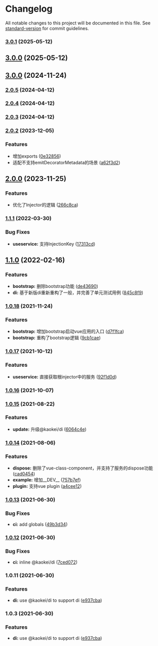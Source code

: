 # Changelog

All notable changes to this project will be documented in this file. See [standard-version](https://github.com/conventional-changelog/standard-version) for commit guidelines.

### [3.0.1](https://github.com/kaokei/use-vue-service/compare/v3.0.0...v3.0.1) (2025-05-12)

## [3.0.0](https://github.com/kaokei/use-vue-service/compare/v2.0.5...v3.0.0) (2025-05-12)

## [3.0.0](https://github.com/kaokei/use-vue-service/compare/v2.0.5...v3.0.0) (2024-11-24)

### [2.0.5](https://github.com/kaokei/use-vue-service/compare/v2.0.4...v2.0.5) (2024-04-12)

### [2.0.4](https://github.com/kaokei/use-vue-service/compare/v2.0.3...v2.0.4) (2024-04-12)

### [2.0.3](https://github.com/kaokei/use-vue-service/compare/v2.0.2...v2.0.3) (2024-04-12)

### [2.0.2](https://github.com/kaokei/use-vue-service/compare/v2.0.0...v2.0.2) (2023-12-05)


### Features

* 增加exports ([0e32856](https://github.com/kaokei/use-vue-service/commit/0e32856380bdec38e9fdceb15fd7cd0103b06a13))
* 适配不支持emitDecoratorMetadata的场景 ([a62f3d2](https://github.com/kaokei/use-vue-service/commit/a62f3d274628f61e8a49c207bd6aa5e748b7ed56))

## [2.0.0](https://github.com/kaokei/use-vue-service/compare/v1.1.1...v2.0.0) (2023-11-25)


### Features

* 优化了Injector的逻辑 ([266c8ca](https://github.com/kaokei/use-vue-service/commit/266c8ca4bb323067cf20897dec5d086175a13b4b))

### [1.1.1](https://github.com/kaokei/use-vue-service/compare/v1.1.0...v1.1.1) (2022-03-30)


### Bug Fixes

* **useservice:** 支持InjectionKey ([17313cd](https://github.com/kaokei/use-vue-service/commit/17313cd116176b8e4a45aaf05e4901514c3125b8))

## [1.1.0](https://github.com/kaokei/use-vue-service/compare/v1.0.18...v1.1.0) (2022-02-16)


### Features

* **bootstrap:** 删除bootstrap功能 ([de43690](https://github.com/kaokei/use-vue-service/commit/de43690c532209859b94f53652e248a455a56eb1))
* **di:** 基于新版di重新重构了一般，并完善了单元测试用例 ([845c8f9](https://github.com/kaokei/use-vue-service/commit/845c8f9e2df5de19f7cef2b7035770a8070870be))

### [1.0.18](https://github.com/kaokei/use-vue-service/compare/v1.0.17...v1.0.18) (2021-11-24)


### Features

* **bootstrap:** 增加bootstrap启动vue应用的入口 ([d7f1fca](https://github.com/kaokei/use-vue-service/commit/d7f1fca7711a7c22e599bdf68278cdc8a66fdad5))
* **bootstrap:** 重构了bootstrap逻辑 ([9cb1cae](https://github.com/kaokei/use-vue-service/commit/9cb1cae170352ddb26e2451e0b97a2a2015c1b4b))

### [1.0.17](https://github.com/kaokei/use-vue-service/compare/v1.0.16...v1.0.17) (2021-10-12)


### Features

* **useservice:** 直接获取根injector中的服务 ([92f1d0d](https://github.com/kaokei/use-vue-service/commit/92f1d0d77661c582ed89cecc55bede01252330d0))

### [1.0.16](https://github.com/kaokei/use-vue-service/compare/v1.0.15...v1.0.16) (2021-10-07)

### [1.0.15](https://github.com/kaokei/use-vue-service/compare/v1.0.14...v1.0.15) (2021-08-22)


### Features

* **update:** 升级@kaokei/di ([6064c4e](https://github.com/kaokei/use-vue-service/commit/6064c4e1b7fcd102f287bea03a1984c1621d2884))

### [1.0.14](https://github.com/kaokei/use-vue-service/compare/v1.0.13...v1.0.14) (2021-08-06)


### Features

* **dispose:** 删除了vue-class-component，并支持了服务的dispose功能 ([cad0454](https://github.com/kaokei/use-vue-service/commit/cad045461b6fd617a85456cc98a45ecf42406341))
* **example:** 增加__DEV__ ([757b7ef](https://github.com/kaokei/use-vue-service/commit/757b7ef6866ad16d3a77b2d3ec4e0648bcba7369))
* **plugin:** 支持vue plugin ([a4cee12](https://github.com/kaokei/use-vue-service/commit/a4cee12f1607dbee81dae5f0cf55efdbcae29be1))

### [1.0.13](https://github.com/kaokei/use-vue-service/compare/v1.0.12...v1.0.13) (2021-06-30)


### Bug Fixes

* **ci:** add globals ([49b3d34](https://github.com/kaokei/use-vue-service/commit/49b3d3408d2caeaa767195551e7c152cd97cbff6))

### [1.0.12](https://github.com/kaokei/use-vue-service/compare/v1.0.11...v1.0.12) (2021-06-30)


### Bug Fixes

* **ci:** inline @kaokei/di ([7ced072](https://github.com/kaokei/use-vue-service/commit/7ced07291f45cd380f26da96a650a8581c9e6c8e))

### 1.0.11 (2021-06-30)


### Features

* **di:** use @kaokei/di to support di ([e937cba](https://github.com/kaokei/use-vue-service/commit/e937cba4379ec87a3b139a6132509b5216409c09))

### 1.0.3 (2021-06-30)


### Features

* **di:** use @kaokei/di to support di ([e937cba](https://github.com/kaokei/use-vue-service/commit/e937cba4379ec87a3b139a6132509b5216409c09))
